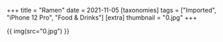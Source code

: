 +++
title = "Ramen"
date = 2021-11-05
[taxonomies]
tags = ["Imported", "iPhone 12 Pro", "Food & Drinks"]
[extra]
thumbnail = "0.jpg"
+++

{{ img(src="0.jpg") }}
